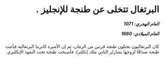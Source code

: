 <h1 dir="rtl">البرتغال تتخلى عن طنجة للإنجليز  .</h1>

<h5 dir="rtl">العام الهجري:  1071

العام الميلادي: 1660

</h5>

<p dir="rtl">كان البرتغاليون يحتلون طنجة قرنين من الزمان، ثم إن الأميرة كاترينا البرتغالية قدَّمت طنجة صداقًا لزوجها تشارلز الثاني ملك إنكلترا، فأصبحت طنجة تحت النفوذ الإنكليزي.</p></br>

